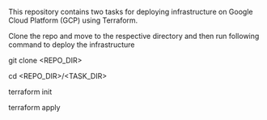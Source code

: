 This repository contains two tasks for deploying infrastructure on Google Cloud Platform (GCP) using Terraform.

Clone the repo and move to the respective directory and then run following command to deploy the infrastructure

 git clone <REPO_DIR>
 
 cd <REPO_DIR>/<TASK_DIR>

 terraform init

 terraform apply 


